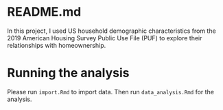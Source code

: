 # README.md

In this project, I used US household demographic characteristics from the 2019 American Housing Survey Public Use File (PUF) to explore their relationships with homeownership. 

# Running the analysis

Please run `import.Rmd` to import data. Then run `data_analysis.Rmd` for the analysis.

